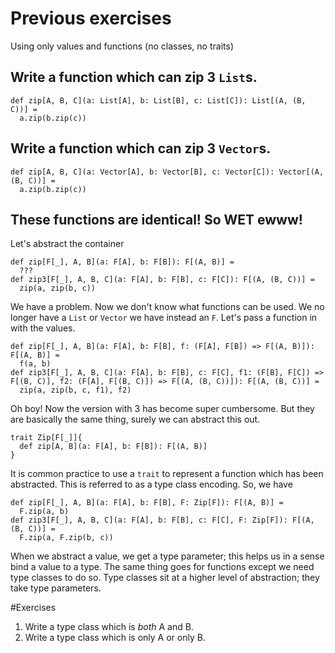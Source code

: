 # Previous exercises

Using only values and functions (no classes, no traits)
## Write a function which can zip 3 `List`s.
```tut:book
def zip[A, B, C](a: List[A], b: List[B], c: List[C]): List[(A, (B, C))] =
  a.zip(b.zip(c))
```
## Write a function which can zip 3 `Vector`s.
```tut:book
def zip[A, B, C](a: Vector[A], b: Vector[B], c: Vector[C]): Vector[(A, (B, C))] =
  a.zip(b.zip(c))
```

## These functions are identical! So WET ewww!
Let's abstract the container
```tut:book
def zip[F[_], A, B](a: F[A], b: F[B]): F[(A, B)] =
  ???
def zip3[F[_], A, B, C](a: F[A], b: F[B], c: F[C]): F[(A, (B, C))] =
  zip(a, zip(b, c))
```
We have a problem. Now we don't know what functions can be used. We no longer have a `List` or `Vector` we have instead an `F`. Let's pass a function in with the values.
```tut:book
def zip[F[_], A, B](a: F[A], b: F[B], f: (F[A], F[B]) => F[(A, B)]): F[(A, B)] =
  f(a, b)
def zip3[F[_], A, B, C](a: F[A], b: F[B], c: F[C], f1: (F[B], F[C]) => F[(B, C)], f2: (F[A], F[(B, C)]) => F[(A, (B, C))]): F[(A, (B, C))] =
  zip(a, zip(b, c, f1), f2)
```
Oh boy! Now the version with 3 has become super cumbersome. But they are basically the same thing, surely we can abstract this out.
```tut:book
trait Zip[F[_]]{
  def zip[A, B](a: F[A], b: F[B]): F[(A, B)]
}
```
It is common practice to use a `trait` to represent a function which has been abstracted. This is referred to as a type class encoding.
So, we have
```tut:book
def zip[F[_], A, B](a: F[A], b: F[B], F: Zip[F]): F[(A, B)] =
  F.zip(a, b)
def zip3[F[_], A, B, C](a: F[A], b: F[B], c: F[C], F: Zip[F]): F[(A, (B, C))] =
  F.zip(a, F.zip(b, c))
```
When we abstract a value, we get a type parameter; this helps us in a sense bind a value to a type. The same thing goes for functions except we need type classes to do so. Type classes sit at a higher level of abstraction; they take type parameters.

#Exercises
1. Write a type class which is *both* A and B.
2. Write a type class which is only A or only B. 
